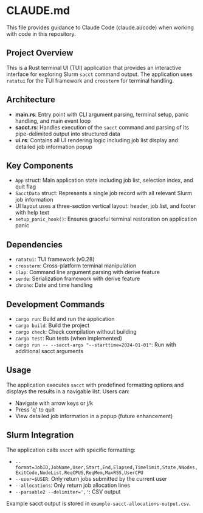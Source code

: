 # CLAUDE.md

This file provides guidance to Claude Code (claude.ai/code) when working with code in this repository.

## Project Overview

This is a Rust terminal UI (TUI) application that provides an interactive interface for exploring Slurm `sacct` command output. The application uses `ratatui` for the TUI framework and `crossterm` for terminal handling.

## Architecture

- **main.rs**: Entry point with CLI argument parsing, terminal setup, panic handling, and main event loop
- **sacct.rs**: Handles execution of the `sacct` command and parsing of its pipe-delimited output into structured data
- **ui.rs**: Contains all UI rendering logic including job list display and detailed job information popup

## Key Components

- `App` struct: Main application state including job list, selection index, and quit flag
- `SacctData` struct: Represents a single job record with all relevant Slurm job information
- UI layout uses a three-section vertical layout: header, job list, and footer with help text
- `setup_panic_hook()`: Ensures graceful terminal restoration on application panic

## Dependencies

- `ratatui`: TUI framework (v0.28)
- `crossterm`: Cross-platform terminal manipulation
- `clap`: Command line argument parsing with derive feature
- `serde`: Serialization framework with derive feature
- `chrono`: Date and time handling

## Development Commands

- `cargo run`: Build and run the application
- `cargo build`: Build the project
- `cargo check`: Check compilation without building
- `cargo test`: Run tests (when implemented)
- `cargo run -- --sacct-args "--starttime=2024-01-01"`: Run with additional sacct arguments

## Usage

The application executes `sacct` with predefined formatting options and displays the results in a navigable list. Users can:
- Navigate with arrow keys or j/k
- Press 'q' to quit
- View detailed job information in a popup (future enhancement)

## Slurm Integration

The application calls `sacct` with specific formatting:
- `--format=JobID,JobName,User,Start,End,Elapsed,Timelimit,State,NNodes,ExitCode,NodeList,ReqCPUS,ReqMem,MaxRSS,UserCPU`
- `--user=$USER`: Only return jobs submitted by the current user
- `--allocations`: Only return job allocation lines
- `--parsable2 --delimiter=','`: CSV output

Example sacct output is stored in `example-sacct-allocations-output.csv`.
